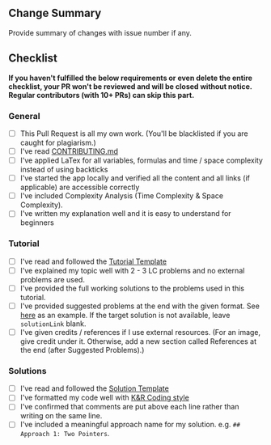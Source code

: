 ## Change Summary

Provide summary of changes with issue number if any.

## Checklist

**If you haven't fulfilled the below requirements or even delete the entire checklist, your PR won't be reviewed and will be closed without notice. Regular contributors (with 10+ PRs) can skip this part.**

### General 

- [ ] This Pull Request is all my own work. (You'll be blacklisted if you are caught for plagiarism.)
- [ ] I've read [CONTRIBUTING.md](https://github.com/wingkwong/leetcode-the-hard-way/blob/main/CONTRIBUTING.md)
- [ ] I've applied LaTex for all variables, formulas and time / space complexity instead of using backticks
- [ ] I've started the app locally and verified all the content and all links (if applicable) are accessible correctly
- [ ] I've included Complexity Analysis (Time Complexity & Space Complexity).
- [ ] I've written my explanation well and it is easy to understand for beginners

### Tutorial

- [ ] I've read and followed the [Tutorial Template](https://github.com/wingkwong/leetcode-the-hard-way/blob/main/CONTRIBUTING.md#tutorial-template)
- [ ] I've explained my topic well with 2 - 3 LC problems and no external problems are used. 
- [ ] I've provided the full working solutions to the problems used in this tutorial.
- [ ] I've provided suggested problems at the end with the given format. See [here](https://raw.githubusercontent.com/wingkwong/leetcode-the-hard-way/main/tutorials/math/number-theory/binary-exponentiation.md) as an example. If the target solution is not available, leave `solutionLink` blank.
- [ ] I've given credits / references if I use external resources. (For an image, give credit under it. Otherwise, add a new section called References at the end (after Suggested Problems).)

### Solutions

- [ ] I've read and followed the [Solution Template](https://github.com/wingkwong/leetcode-the-hard-way/blob/main/CONTRIBUTING.md#solution-template)
- [ ] I've formatted my code well with [K&R Coding style](https://gist.github.com/jesseschalken/0f47a2b5a738ced9c845#why-kr)
- [ ] I've confirmed that comments are put above each line rather than writing on the same line.
- [ ] I've included a meaningful approach name for my solution. e.g. `## Approach 1: Two Pointers`.

